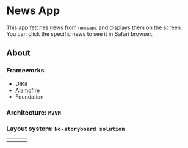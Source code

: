 # News App
This app fetches news from [`newsapi`](https://newsapi.org) and displays them on the screen. <br>
You can click the specific news to see it in Safari browser. <br>

## About

### Frameworks
- UIKit
- Alamofire
- Foundation

### Architecture: `MVVM`

### Layout system: `No-storyboard solution`

<table width="100%" border="0">
  <tr>
  <td><img src="https://user-images.githubusercontent.com/34959964/152228937-7e4ca6ef-4b0a-4f4c-aab9-9697f730bfc5.gif" alt="" align="left" /></td>
  <td><img src="https://user-images.githubusercontent.com/34959964/152229277-5fe3d620-e52d-48a7-a9f1-10aeba32e5ad.jpg" alt="" align="center" /></td>
  <td><img src="https://user-images.githubusercontent.com/34959964/152229283-53a93615-bf72-4cdc-ae08-0302d78a525d.jpg" alt="" align="right"/></td>
  </tr>
</table>
